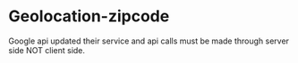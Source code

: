 # Geolocation-zipcode

Google api updated their service and api calls must be made through server side NOT client side.
